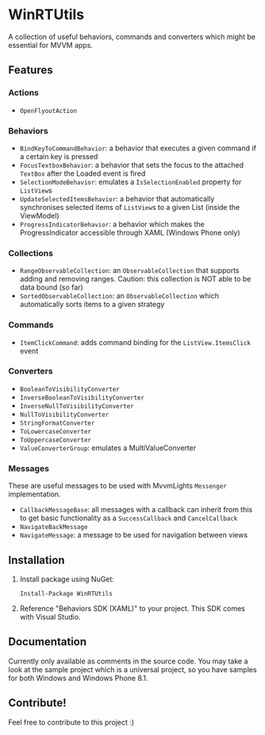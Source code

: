 # WinRTUtils

A collection of useful behaviors, commands and converters which might be essential for MVVM apps.

## Features

### Actions

* `OpenFlyoutAction`

### Behaviors

* `BindKeyToCommandBehavior`: a behavior that executes a given command if a certain key is pressed
* `FocusTextboxBehavior`: a behavior that sets the focus to the attached `TextBox` after the Loaded event is fired
* `SelectionModeBehavior`: emulates a `IsSelectionEnabled` property for `ListView`s
* `UpdateSelectedItemsBehavior`: a behavior that automatically synchronises selected items of `ListView`s to a given List (inside the ViewModel)
* `ProgressIndicatorBehavior`: a behavior which makes the ProgressIndicator accessible through XAML (Windows Phone only)

### Collections

* `RangeObservableCollection`: an `ObservableCollection` that supports adding and removing ranges. Caution: this collection is NOT able to be data bound (so far)
* `SortedObservableCollection`: an `ObservableCollection` which automatically sorts items to a given strategy

### Commands

* `ItemClickCommand`: adds command binding for the `ListView.ItemsClick` event

### Converters

* `BooleanToVisibilityConverter`
* `InverseBooleanToVisibilityConverter`
* `InverseNullToVisibilityConverter`
* `NullToVisibilityConverter`
* `StringFormatConverter`
* `ToLowercaseConverter`
* `ToUppercaseConverter`
* `ValueConverterGroup`: emulates a MultiValueConverter

### Messages

These are useful messages to be used with MvvmLights `Messenger` implementation.

* `CallbackMessageBase`: all messages with a callback can inherit from this to get basic functionality as a `SuccessCallback` and `CancelCallback`
* `NavigateBackMessage`
* `NavigateMessage`: a message to be used for navigation between views

## Installation

1. Install package using NuGet:

	`Install-Package WinRTUtils`
	
2. Reference "Behaviors SDK (XAML)" to your project. This SDK comes with Visual Studio.

## Documentation

Currently only available as comments in the source code. You may take a look at the sample project which is a universal project, so you have samples for both Windows and Windows Phone 8.1.

## Contribute!

Feel free to contribute to this project :)
